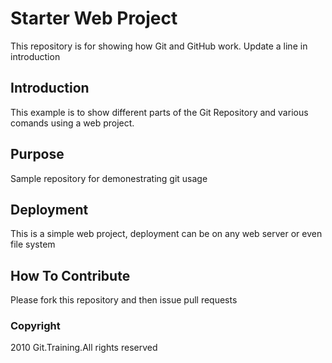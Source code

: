# Starter Web Project

This repository is for showing how Git and GitHub work. Update a line in introduction

## Introduction

This example is to show different parts of the Git Repository and various comands using a web project.

## Purpose

Sample repository for demonestrating git usage

## Deployment

This is a simple web project, deployment can be on any web server or even file system

## How To Contribute

Please fork this repository and then issue pull requests

### Copyright

2010 Git.Training.All rights reserved